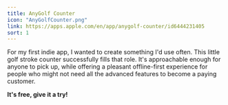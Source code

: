 ```yaml
---
title: AnyGolf Counter
icon: "AnyGolfCounter.png"
link: https://apps.apple.com/en/app/anygolf-counter/id6444231405
sort: 1
---
```


For my first indie app, I wanted to create something I'd use often. This little golf stroke counter successfully fills that role. It's approachable enough for anyone to pick up, while offering a pleasant offline-first experience for people who might not need all the advanced features to become a paying customer.

**It's free, give it a try!**
